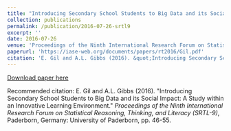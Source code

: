 ```yaml
---
title: "Introducing Secondary School Students to Big Data and its Social Impact: A Study within an Innovative Learning Environment"
collection: publications
permalink: /publication/2016-07-26-srtl9
excerpt: ''
date: 2016-07-26
venue: 'Proceedings of the Ninth International Research Forum on Statistical Reasoning, Thinking, and Literacy (SRTL-9)'
paperurl: 'https://iase-web.org/documents/papers/rt2016/Gil.pdf'
citation: 'E. Gil and A.L. Gibbs (2016). &quot;Introducing Secondary School Students to Big Data and its Social Impact: A Study within an Innovative Learning Environment.&quot; <i>Proceedings of the Ninth International Research Forum on Statistical Reasoning, Thinking, and Literacy (SRTL-9)</i>, Paderborn, Germany: University of Paderborn, pp. 46-55.'
---
```



[Download paper here](https://iase-web.org/documents/papers/rt2016/Gil.pdf)

Recommended citation: E. Gil and A.L. Gibbs (2016). &quot;Introducing Secondary School Students to Big Data and its Social Impact: A Study within an Innovative Learning Environment.&quot; <i>Proceedings of the Ninth International Research Forum on Statistical Reasoning, Thinking, and Literacy (SRTL-9)</i>, Paderborn, Germany: University of Paderborn, pp. 46-55.